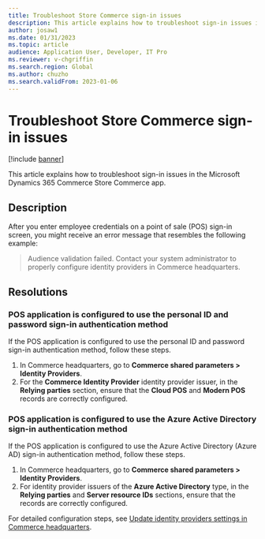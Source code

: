 ```yaml
---
title: Troubleshoot Store Commerce sign-in issues
description: This article explains how to troubleshoot sign-in issues in the Microsoft Dynamics 365 Commerce Store Commerce app.
author: josaw1
ms.date: 01/31/2023
ms.topic: article
audience: Application User, Developer, IT Pro
ms.reviewer: v-chgriffin
ms.search.region: Global
ms.author: chuzho
ms.search.validFrom: 2023-01-06
---
```


# Troubleshoot Store Commerce sign-in issues

[!include [banner](../includes/banner.md)]

This article explains how to troubleshoot sign-in issues in the Microsoft Dynamics 365 Commerce Store Commerce app.

## Description

After you enter employee credentials on a point of sale (POS) sign-in screen, you might receive an error message that resembles the following example:

> Audience validation failed. Contact your system administrator to properly configure identity providers in Commerce headquarters.

## Resolutions

### POS application is configured to use the personal ID and password sign-in authentication method

If the POS application is configured to use the personal ID and password sign-in authentication method, follow these steps.

1. In Commerce headquarters, go to **Commerce shared parameters \> Identity Providers**. 
1. For the **Commerce Identity Provider** identity provider issuer, in the **Relying parties** section, ensure that the **Cloud POS** and **Modern POS** records are correctly configured.

### POS application is configured to use the Azure Active Directory sign-in authentication method

If the POS application is configured to use the Azure Active Directory (Azure AD) sign-in authentication method, follow these steps.

1. In Commerce headquarters, go to **Commerce shared parameters \> Identity Providers**.
1. For identity provider issuers of the **Azure Active Directory** type, in the **Relying parties** and **Server resource IDs** sections, ensure that the records are correctly configured.

For detailed configuration steps, see [Update identity providers settings in Commerce headquarters](../cpos-custom-aad.md#update-identity-providers-settings-in-commerce-headquarters).
